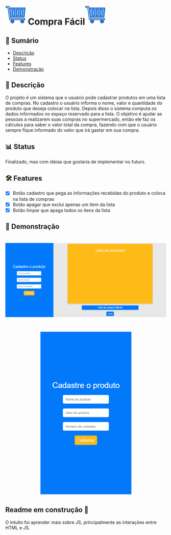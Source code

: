 # <img src="https://github.com/kevinCaldieraro/supermarketList/blob/main/assets/icoPage.png"> Compra Fácil<img src="https://github.com/kevinCaldieraro/supermarketList/blob/main/assets/icoPage.png">

## 📌 Sumário
<!--ts-->
   * [Descrição](#-Descrição)
   * [Status](#-Status)
   * [Features](#-Features)
   * [Demonstração](#-Demonstração)
<!--te-->

## 📝 Descrição
<p>
  O projeto é um sistema que o usuário pode cadastrar produtos em uma lista de compras. No cadastro o usuário informa o nome, valor e quantidade do produto que deseja colocar na lista. Depois disso o sistema computa os dados informados no espaço reservado para a lista. O objetivo é ajudar as pessoas a realizarem suas compras no supermercado, então ele faz os cálculos para saber o valor total da compra, fazendo com que o usuário sempre fique informado do valor que irá gastar em sua compra.
</p>

## 📊 Status
<p>
  Finalizado, mas com ideias que gostaria de implementar no futuro.
</p>

## 🛠 Features
- [x] Botão cadastro que pega as informações recebidas do produto e coloca na lista de compras
- [x] Botão apagar que exclui apenas um item da lista
- [x] Botão limpar que apaga todos os itens da lista

## 📸 Demonstração
<h1 align="center"> <img src="https://github.com/kevinCaldieraro/supermarketList/blob/main/.github/pc_gif.gif"> </h1>
<h1 align="center"> <img src="https://github.com/kevinCaldieraro/supermarketList/blob/main/.github/mobile_gif.gif"> </h1>

  
## Readme em construção 🚧




O intuito foi aprender mais sobre JS, principalmente as interações entre HTML e JS.

